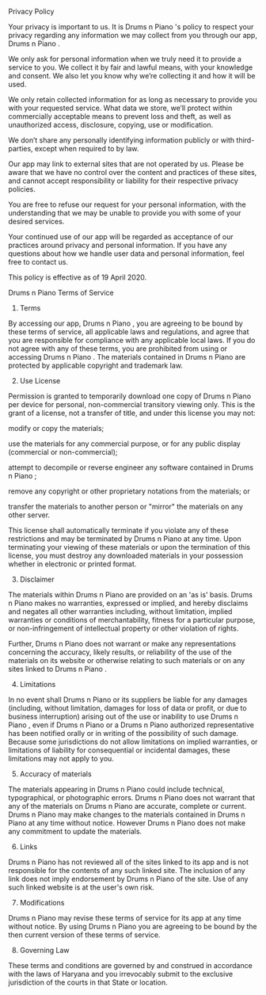 Privacy Policy

Your privacy is important to us. It is 
Drums n Piano
's policy to respect your privacy regarding any information we may collect from you through our app, 
Drums n Piano
.

We only ask for personal information when we truly need it to provide a service to you. We collect it by fair and lawful means, with your knowledge and consent. We also let you know why we’re collecting it and how it will be used.

We only retain collected information for as long as necessary to provide you with your requested service. What data we store, we’ll protect within commercially acceptable means to prevent loss and theft, as well as unauthorized access, disclosure, copying, use or modification.

We don’t share any personally identifying information publicly or with third-parties, except when required to by law.

Our app may link to external sites that are not operated by us. Please be aware that we have no control over the content and practices of these sites, and cannot accept responsibility or liability for their respective privacy policies.

You are free to refuse our request for your personal information, with the understanding that we may be unable to provide you with some of your desired services.

Your continued use of our app will be regarded as acceptance of our practices around privacy and personal information. If you have any questions about how we handle user data and personal information, feel free to contact us.

This policy is effective as of 19 April 2020.








Drums n Piano
 Terms of Service

1. Terms

By accessing our app, 
Drums n Piano
, you are agreeing to be bound by these terms of service, all applicable laws and regulations, and agree that you are responsible for compliance with any applicable local laws. If you do not agree with any of these terms, you are prohibited from using or accessing 
Drums n Piano
. The materials contained in 
Drums n Piano
 are protected by applicable copyright and trademark law.



2. Use License





Permission is granted to temporarily download one copy of 
Drums n Piano
 per device for personal, non-commercial transitory viewing only. This is the grant of a license, not a transfer of title, and under this license you may not:



modify or copy the materials;

use the materials for any commercial purpose, or for any public display (commercial or non-commercial);

attempt to decompile or reverse engineer any software contained in 
Drums n Piano
;

remove any copyright or other proprietary notations from the materials; or

transfer the materials to another person or "mirror" the materials on any other server.





This license shall automatically terminate if you violate any of these restrictions and may be terminated by 
Drums n Piano
 at any time. Upon terminating your viewing of these materials or upon the termination of this license, you must destroy any downloaded materials in your possession whether in electronic or printed format.



3. Disclaimer



The materials within 
Drums n Piano
 are provided on an 'as is' basis. 
Drums n Piano
 makes no warranties, expressed or implied, and hereby disclaims and negates all other warranties including, without limitation, implied warranties or conditions of merchantability, fitness for a particular purpose, or non-infringement of intellectual property or other violation of rights.

Further, 
Drums n Piano
 does not warrant or make any representations concerning the accuracy, likely results, or reliability of the use of the materials on its website or otherwise relating to such materials or on any sites linked to 
Drums n Piano
.



4. Limitations

In no event shall 
Drums n Piano
 or its suppliers be liable for any damages (including, without limitation, damages for loss of data or profit, or due to business interruption) arising out of the use or inability to use 
Drums n Piano
, even if 
Drums n Piano
 or a 
Drums n Piano
 authorized representative has been notified orally or in writing of the possibility of such damage. Because some jurisdictions do not allow limitations on implied warranties, or limitations of liability for consequential or incidental damages, these limitations may not apply to you.



5. Accuracy of materials

The materials appearing in 
Drums n Piano
 could include technical, typographical, or photographic errors. 
Drums n Piano
 does not warrant that any of the materials on 
Drums n Piano
 are accurate, complete or current. 
Drums n Piano
 may make changes to the materials contained in 
Drums n Piano
 at any time without notice. However 
Drums n Piano
 does not make any commitment to update the materials.



6. Links


Drums n Piano
 has not reviewed all of the sites linked to its app and is not responsible for the contents of any such linked site. The inclusion of any link does not imply endorsement by 
Drums n Piano
 of the site. Use of any such linked website is at the user's own risk.



7. Modifications


Drums n Piano
 may revise these terms of service for its app at any time without notice. By using 
Drums n Piano
 you are agreeing to be bound by the then current version of these terms of service.



8. Governing Law

These terms and conditions are governed by and construed in accordance with the laws of Haryana and you irrevocably submit to the exclusive jurisdiction of the courts in that State or location.
